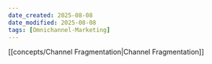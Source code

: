 ```yaml
---
date_created: 2025-08-08
date_modified: 2025-08-08
tags: [Omnichannel-Marketing]
---
```

[[concepts/Channel Fragmentation|Channel Fragmentation]]
